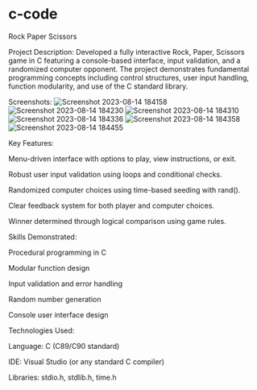 # c-code
Rock Paper Scissors

Project Description:
Developed a fully interactive Rock, Paper, Scissors game in C featuring a console-based interface, input validation, and a randomized computer opponent. The project demonstrates fundamental programming concepts including control structures, user input handling, function modularity, and use of the C standard library.

Screenshots:
![Screenshot 2023-08-14 184158](https://github.com/user-attachments/assets/7326ea24-1002-4365-a4ae-10529678b787)
![Screenshot 2023-08-14 184230](https://github.com/user-attachments/assets/db6e23d8-e592-4f78-a677-7a7901d83a19)
![Screenshot 2023-08-14 184310](https://github.com/user-attachments/assets/9c7537d2-e9f1-412a-9f19-7b9b0774acaf)
![Screenshot 2023-08-14 184336](https://github.com/user-attachments/assets/b4bb311a-c8fc-46d0-8f15-6d4c16332afc)
![Screenshot 2023-08-14 184358](https://github.com/user-attachments/assets/fa6030ab-421c-43aa-b79d-fe5dddeb825b)
![Screenshot 2023-08-14 184455](https://github.com/user-attachments/assets/521bd05a-4258-4d08-9297-c06ee99913f6)


Key Features:

Menu-driven interface with options to play, view instructions, or exit.

Robust user input validation using loops and conditional checks.

Randomized computer choices using time-based seeding with rand().

Clear feedback system for both player and computer choices.

Winner determined through logical comparison using game rules.

Skills Demonstrated:

Procedural programming in C

Modular function design

Input validation and error handling

Random number generation

Console user interface design

Technologies Used:

Language: C (C89/C90 standard)

IDE: Visual Studio (or any standard C compiler)

Libraries: stdio.h, stdlib.h, time.h
